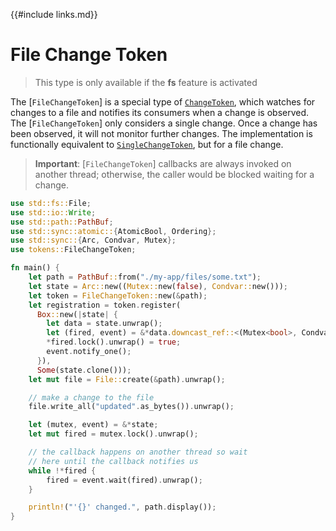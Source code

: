 {{#include links.md}}

# File Change Token

>This type is only available if the **fs** feature is activated

The [`FileChangeToken`] is a special type of [`ChangeToken`](default.md), which watches for changes to a file and notifies its consumers when a change is observed. The [`FileChangeToken`] only considers a single change. Once a change has been observed, it will not monitor further changes. The implementation is functionally equivalent to [`SingleChangeToken`](single.md), but for a file change.

>**Important**: [`FileChangeToken`] callbacks are always invoked on another thread; otherwise, the caller would be blocked waiting for a change.

```rust
use std::fs::File;
use std::io::Write;
use std::path::PathBuf;
use std::sync::atomic::{AtomicBool, Ordering};
use std::sync::{Arc, Condvar, Mutex};
use tokens::FileChangeToken;

fn main() {
    let path = PathBuf::from("./my-app/files/some.txt");
    let state = Arc::new((Mutex::new(false), Condvar::new()));
    let token = FileChangeToken::new(&path);
    let registration = token.register(
      Box::new(|state| {
        let data = state.unwrap();
        let (fired, event) = &*data.downcast_ref::<(Mutex<bool>, Condvar)>().unwrap();
        *fired.lock().unwrap() = true;
        event.notify_one();
      }),
      Some(state.clone()));
    let mut file = File::create(&path).unwrap();

    // make a change to the file
    file.write_all("updated".as_bytes()).unwrap();

    let (mutex, event) = &*state;
    let mut fired = mutex.lock().unwrap();

    // the callback happens on another thread so wait
    // here until the callback notifies us
    while !*fired {
        fired = event.wait(fired).unwrap();
    }

    println!("'{}' changed.", path.display());
}
```